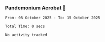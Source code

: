 ### Pandemonium Acrobat 🤸

<!--START_SECTION:waka-->

```all_time
From: 08 October 2025 - To: 15 October 2025

Total Time: 0 secs

No activity tracked
```

<!--END_SECTION:waka-->
